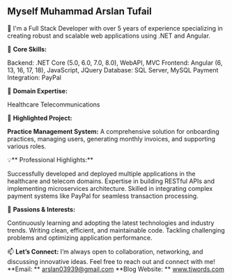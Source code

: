 ## Myself Muhammad Arslan Tufail

👋 I'm a Full Stack Developer with over 5 years of experience specializing in creating robust and scalable web applications using .NET and Angular.

🔧 **Core Skills:**

Backend: .NET Core (5.0, 6.0, 7.0, 8.0), WebAPI, MVC
Frontend: Angular (6, 13, 16, 17, 18), JavaScript, JQuery
Database: SQL Server, MySQL
Payment Integration: PayPal

💼 **Domain Expertise:**

Healthcare
Telecommunications

🚀 **Highlighted Project:**

**Practice Management System:** A comprehensive solution for onboarding practices, managing users, generating monthly invoices, and supporting various roles.

💡** Professional Highlights:**

Successfully developed and deployed multiple applications in the healthcare and telecom domains.
Expertise in building RESTful APIs and implementing microservices architecture.
Skilled in integrating complex payment systems like PayPal for seamless transaction processing.

🎯 **Passions & Interests:**

Continuously learning and adopting the latest technologies and industry trends.
Writing clean, efficient, and maintainable code.
Tackling challenging problems and optimizing application performance.

📫 **Let’s Connect:**
I’m always open to collaboration, networking, and discussing innovative ideas. Feel free to reach out and connect with me!
**Email: ** arslan03939@gmail.com
**Blog Website: ** www.tjwords.com
